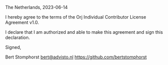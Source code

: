 The Netherlands, 2023-06-14

I hereby agree to the terms of the Orj Individual Contributor License
Agreement v1.0.

I declare that I am authorized and able to make this agreement and sign this
declaration.

Signed,

Bert Stomphorst bert@advisto.nl https://github.com/bertstomphorst
